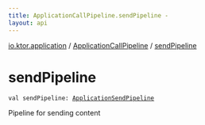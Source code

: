 ```yaml
---
title: ApplicationCallPipeline.sendPipeline - 
layout: api
---
```


<div class='api-docs-breadcrumbs'><a href="../index.html">io.ktor.application</a> / <a href="index.html">ApplicationCallPipeline</a> / <a href="./send-pipeline.html">sendPipeline</a></div>

# sendPipeline

<div class="signature"><code><span class="keyword">val </span><span class="identifier">sendPipeline</span><span class="symbol">: </span><a href="../../io.ktor.response/-application-send-pipeline/index.html"><span class="identifier">ApplicationSendPipeline</span></a></code></div>

Pipeline for sending content

